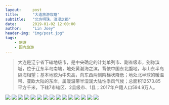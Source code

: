 ```yaml
---
layout:     post
title:      "大连旅游攻略"
subtitle:   "北方明珠，浪漫之都"
date:       2019-01-02 12:00:00
author:     "Lin Joey"
header-img: "img/post.jpg"
tags:
    - 旅游
    - 国内旅游
---
```

>大连是辽宁省下辖地级市，是中央确定的计划单列市、副省级市，别称滨城，位于辽东半岛南端，地处黄渤海之滨，背依中国东北腹地，与山东半岛隔海相望；基本地貌为中央高，向东西两侧阶梯状降低；地处北半球的暖温带、亚欧大陆的东岸，属暖温带半湿润大陆性季风气候；总面积12573.85平方千米，下辖7市辖区、2县级市、1县；2017年户籍人口594.9万人。

![](https://linjoey-image.oss-cn-beijing.aliyuncs.com/我是驴友-大连旅游攻略_页面_01.jpg)
![](https://linjoey-image.oss-cn-beijing.aliyuncs.com/我是驴友-大连旅游攻略_页面_02.jpg)
![](https://linjoey-image.oss-cn-beijing.aliyuncs.com/我是驴友-大连旅游攻略_页面_03.jpg)
![](https://linjoey-image.oss-cn-beijing.aliyuncs.com/我是驴友-大连旅游攻略_页面_04.jpg)
![](https://linjoey-image.oss-cn-beijing.aliyuncs.com/我是驴友-大连旅游攻略_页面_05.jpg)
![](https://linjoey-image.oss-cn-beijing.aliyuncs.com/我是驴友-大连旅游攻略_页面_06.jpg)
![](https://linjoey-image.oss-cn-beijing.aliyuncs.com/我是驴友-大连旅游攻略_页面_07.jpg)
![](https://linjoey-image.oss-cn-beijing.aliyuncs.com/我是驴友-大连旅游攻略_页面_08.jpg)
![](https://linjoey-image.oss-cn-beijing.aliyuncs.com/我是驴友-大连旅游攻略_页面_09.jpg)
![](https://linjoey-image.oss-cn-beijing.aliyuncs.com/我是驴友-大连旅游攻略_页面_10.jpg)
![](https://linjoey-image.oss-cn-beijing.aliyuncs.com/我是驴友-大连旅游攻略_页面_11.jpg)
![](https://linjoey-image.oss-cn-beijing.aliyuncs.com/我是驴友-大连旅游攻略_页面_12.jpg)
![](https://linjoey-image.oss-cn-beijing.aliyuncs.com/我是驴友-大连旅游攻略_页面_13.jpg)
![](https://linjoey-image.oss-cn-beijing.aliyuncs.com/我是驴友-大连旅游攻略_页面_14.jpg)
![](https://linjoey-image.oss-cn-beijing.aliyuncs.com/我是驴友-大连旅游攻略_页面_15.jpg)
